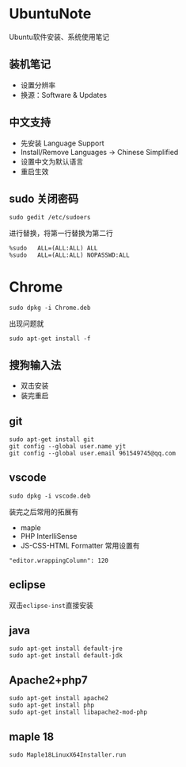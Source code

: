 # UbuntuNote
Ubuntu软件安装、系统使用笔记

## 装机笔记
+ 设置分辨率
+ 换源：Software & Updates

## 中文支持
+ 先安装 Language Support
+ Install/Remove Languages -> Chinese Simplified
+ 设置中文为默认语言
+ 重启生效

## sudo 关闭密码
```
sudo gedit /etc/sudoers
```
进行替换，将第一行替换为第二行
```
%sudo	ALL=(ALL:ALL) ALL
%sudo	ALL=(ALL:ALL) NOPASSWD:ALL
```

# Chrome
```
sudo dpkg -i Chrome.deb
```
出现问题就
```
sudo apt-get install -f
```

## 搜狗输入法
+ 双击安装
+ 装完重启

## git
```
sudo apt-get install git
git config --global user.name yjt
git config --global user.email 961549745@qq.com
```

## vscode 
```
sudo dpkg -i vscode.deb
```
装完之后常用的拓展有
+ maple 
+ PHP InterlliSense
+ JS-CSS-HTML Formatter
常用设置有
```
"editor.wrappingColumn": 120
```

## eclipse
双击`eclipse-inst`直接安装

## java
```
sudo apt-get install default-jre
sudo apt-get install default-jdk 
```

## Apache2+php7
```
sudo apt-get install apache2  
sudo apt-get install php
sudo apt-get install libapache2-mod-php
```

## maple 18
```
sudo Maple18LinuxX64Installer.run
```

